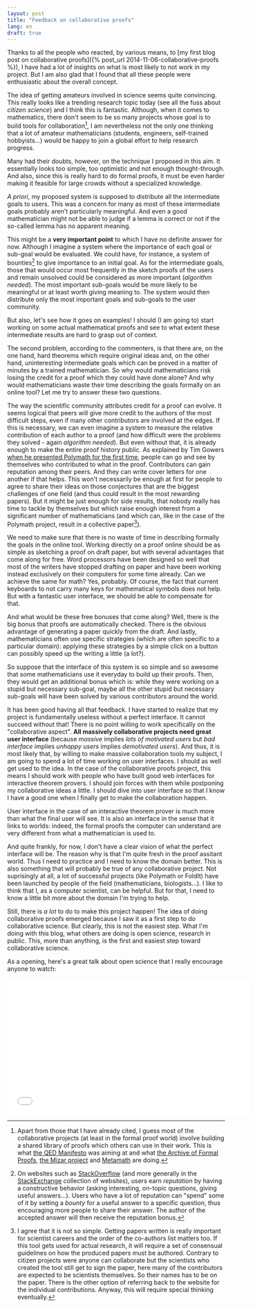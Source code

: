 ```yaml
---
layout: post
title: "Feedback on collaborative proofs"
lang: en
draft: true
---
```


Thanks to all the people who reacted, by various means, to
[my first blog post on collaborative proofs]({% post_url 2014-11-06-collaborative-proofs %}),
I have had a lot of insights on what is most likely to not work in my project.
But I am also glad that I found that all these people were enthusiastic about the overall concept.

The idea of getting amateurs involved in science seems quite convincing.
This really looks like a trending research topic today (see all the fuss about *citizen science*)
and I think this is fantastic.
Although, when it comes to mathematics, there don't seem to be so many projects
whose goal is to build tools for collaboration[^projects],
I am nevertheless not the only one thinking that a lot of amateur mathematicians (students, engineers, self-trained hobbyists...)
would be happy to join a global effort to help research progress.

Many had their doubts, however, on the technique I proposed in this aim.
It essentially looks too simple, too optimistic and not enough thought-through.
And also, since this is really hard to do formal proofs,
it must be even harder making it feasible for large crowds without a specialized knowledge.

*A priori*, my proposed system is supposed to distribute all the intermediate goals to users.
This was a concern for many as most of these intermediate goals probably aren't particularly meaningful.
And even a good mathematician might not be able to judge if a lemma is  correct or not if the so-called lemma has no apparent meaning.

This might be a **very important point** to which I have no definite answer for now.
Although I imagine a system where the importance of each goal or sub-goal would be evaluated.
We could have, for instance, a system of bounties[^bounty] to give importance to an initial goal.
As for the intermediate goals, those that would occur most frequently in the sketch proofs of the users
and remain unsolved could be considered as more important (*algorithm needed*).
The most important sub-goals would be more likely to be meaningful or at least worth giving meaning to.
The system would then distribute only the most important goals and sub-goals to the user community.

But also, let's see how it goes on examples! I should (I am going to) start working on some actual
mathematical proofs and see to what extent these intermediate results are hard to grasp out of context.

The second problem, according to the commenters, is that there are, on the one hand, hard theorems which require original ideas
and, on the other hand, uninteresting intermediate goals which can be proved in a matter of minutes by a trained mathematician.
So why would mathematicians risk losing the credit for a proof which they could have done alone?
And why would mathematicians waste their time describing the goals formally on an online tool?
Let me try to answer these two questions.

The way the scientific community attributes credit for a proof can evolve.
It seems logical that peers will give more credit to the authors of the most difficult steps,
even if many other contributors are involved at the edges.
If this is necessary, we can even imagine a system to measure the relative contribution of each author to a proof
(and how difficult were the problems they solved - again *algorithm needed*).
But even without that, it is already enough to make the entire proof history public.
As explained by Tim Gowers
[when he presented Polymath for the first time](https://gowers.wordpress.com/2009/01/27/is-massively-collaborative-mathematics-possible/),
people can go and see by themselves who contributed to what in the proof.
Contributors can gain reputation among their peers.
And they can write cover letters for one another if that helps.
This won't necessarily be enough at first for people to agree to share their ideas on those conjectures
that are the biggest challenges of one field (and thus could result in the most rewarding papers).
But it might be just enough for side results, that nobody really has time to tackle by themselves
but which raise enough interest from a significant number of mathematicians
(and which can, like in the case of the Polymath project, result in a collective paper[^papers]).

We need to make sure that there is no waste of time in describing formally the goals in the online tool.
Working directly on a proof online should be as simple as sketching a proof on draft paper,
but with several advantages that come along for free.
Word processors have been designed so well that most of the writers have stopped drafting on paper
and have been working instead exclusively on their computers for some time already.
Can we achieve the same for math? Yes, probably.
Of course, the fact that current keyboards to not carry many keys for mathematical symbols does not help.
But with a fantastic user interface, we should be able to compensate for that.

And what would be these free bonuses that come along?
Well, there is the big bonus that proofs are automatically checked.
There is the obvious advantage of generating a paper quickly from the draft.
And lastly, mathematicians often use specific strategies (which are often specific to a particular domain):
applying these strategies by a simple click on a button can possibly speed up the writing a little (a lot?).

So suppose that the interface of this system is so simple
and so awesome that some mathematicians use it everyday to build up their proofs.
Then, they would get an additional bonus which is:
while they were working on a stupid but necessary sub-goal,
maybe all the other stupid but necessary sub-goals will have been solved by various contributors around the world.

It has been good having all that feedback.
I have started to realize that my project is fundamentally useless without a perfect interface.
It cannot succeed without that!
There is no point willing to work specifically on the "collaborative aspect".
**All massively collaborative projects need great user interface**
(because *massive* implies *lots of motivated users*
but *bad interface* implies *unhappy users* implies *demotivated users*).
And thus, it is most likely that, by willing to make massive collaboration tools my subject,
I am going to spend a lot of time working on user interfaces. I should as well get used to the idea.
In the case of the collaborative proofs project, this means I should work with people
who have built good web interfaces for interactive theorem provers.
I should join forces with them while postponing my collaborative ideas a little.
I should dive into user interface so that I know I have a good one when I finally get to make the collaboration happen.

User interface in the case of an interactive theorem prover is much more than what the final user will see.
It is also an interface in the sense that it links to worlds:
indeed, the formal proofs the computer can understand are very different from what a mathematician is used to.

And quite frankly, for now, I don't have a clear vision of what the perfect interface will be.
The reason why is that I'm quite fresh in the proof assitant world.
Thus I need to practice and I need to know the domain better.
This is also something that will probably be true of any collaborative project.
Not suprisingly at all, a lot of successful projects (like Polymath or FoldIt) have been launched by people of the field
(mathematicians, biologists...).
I like to think that I, as a computer scientist, can be helpful.
But for that, I need to know a little bit more about the domain I'm trying to help.

Still, there is *a lot* to do to make this project happen!
The idea of doing collaborative proofs emerged because I saw it as a first step to do collaborative science.
But clearly, this is not the easiest step.
What I'm doing with this blog, what others are doing is open science, research in public.
This, more than anything, is the first and easiest step toward collaborative science.

As a opening, here's a great talk about open science that I really encourage anyone to watch:

<iframe width="560" height="315" style="margin:auto; display: block;" src="//www.youtube.com/embed/DnWocYKqvhw" frameborder="0" allowfullscreen></iframe>

[^projects]: Apart from those that I have already cited, I guess most of the collaborative projects (at least in the formal proof world) involve building a shared library of proofs which others can use in their work. This is what [the QED Manifesto](http://en.wikipedia.org/wiki/QED_manifesto) was aiming at and what [the Archive of Formal Proofs](http://afp.sourceforge.net/), [the Mizar project](http://en.wikipedia.org/wiki/Mizar_system) and [Metamath](http://en.wikipedia.org/wiki/Metamath) are doing.

[^bounty]: On websites such as [StackOverflow](http://stackoverflow.com/) (and more generally in the [StackExchange](http://stackexchange.com/) collection of websites), users earn *reputation* by having a constructive behavior (asking interesting, on-topic questions, giving useful answers…). Users who have a lot of reputation can "spend" some of it by setting a *bounty* for a useful answer to a specific question, thus encouraging more people to share their answer. The author of the accepted answer will then receive the reputation bonus.

[^papers]: I agree that it is not so simple. Getting papers written is really important for scientist careers and the order of the co-authors list matters too. If this tool gets used for actual research, it will require a set of consensual guidelines on how the produced papers must be authored. Contrary to citizen projects were anyone can collaborate but the scientists who created the tool still get to sign the paper, here many of the contributors are expected to be scientists themselves. So their names has to be on the paper. There is the other option of referring back to the website for the individual contributions. Anyway, this will require special thinking eventually.